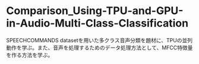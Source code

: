 # Comparison_Using-TPU-and-GPU-in-Audio-Multi-Class-Classification
SPEECHCOMMANDS datasetを用いた多クラス音声分類を題材に、TPUの並列動作を学ぶ。また、音声を処理するためのデータ処理方法として、MFCC特徴量を作る方法を学ぶ。

